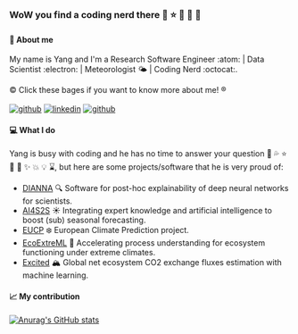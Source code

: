 ### WoW you find a coding nerd there 👋 :star: :rainbow: :rocket: :beers:

#### :stars: About me
My name is Yang and I'm a Research Software Engineer :atom: | Data Scientist :electron: | Meteorologist :sun_behind_small_cloud: | Coding Nerd :octocat:.

:copyright: Click these bages if you want to know more about me! :registered: <br>
<br>
[![github](https://img.shields.io/badge/GitHub-000000?style=flat&logo=GitHub&logoColor=white)](https://github.com/geek-yang)
[![linkedin](https://img.shields.io/badge/LinkedIn-blue?style=flat&logo=linkedin&logoColor=white)](https://www.linkedin.com/in/yang1991escience/)
[![github](https://img.shields.io/badge/ORCID-ffffff?style=flat&logo=orcid&logoColor=green)](https://orcid.org/0000-0002-1966-8460)


#### :computer: What I do
Yang is busy with coding and he has no time to answer your question :wrench: :sweat_drops: :star: :hammer: :anger: :sparkles: :boom: :bulb: :hourglass:, but here are some projects/software that he is very proud of:
- [DIANNA](https://github.com/dianna-ai) :mag: Software for post-hoc explainability of deep neural networks for scientists.
- [AI4S2S](https://github.com/AI4S2S) :sunny: Integrating expert knowledge and artificial intelligence to boost (sub) seasonal forecasting.
- [EUCP](https://github.com/eucp-project) :snowflake: European Climate Prediction project.
- [EcoExtreML](https://github.com/EcoExtreML) :herb: Accelerating process understanding for ecosystem functioning under extreme climates.
- [Excited](https://github.com/EXCITED-CO2) :mountain_snow: Global net ecosystem CO2 exchange fluxes estimation with machine learning.

#### :chart_with_upwards_trend: My contribution
[![Anurag's GitHub stats](https://github-readme-stats.vercel.app/api?username=geek-yang&show_icons=true&theme=prussian)](https://github.com/anuraghazra/github-readme-stats)
<br>
<!-- [![Top Langs](https://github-readme-stats.vercel.app/api/top-langs/?username=geek-yang&layout=compact&hide=jupyter%20notebook)](https://github.com/anuraghazra/github-readme-stats) -->
